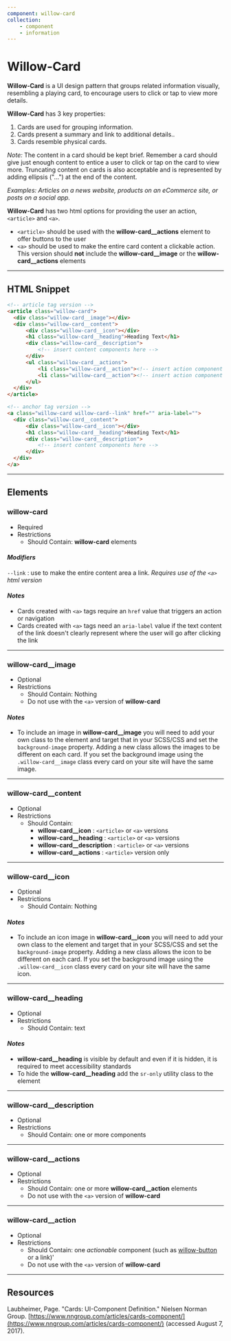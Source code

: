 ```yaml
---
component: willow-card
collection: 
    - component
    - information
---
```

# **Willow-Card**

<!-- [Demo](http://codepen.io/team/UnumUX/pen/yMgJbb) -->

**Willow-Card** is a UI design pattern that groups related information visually, resembling a playing card, to encourage users to click or tap to view more details.

**Willow-Card** has 3 key properties:

1. Cards are used for grouping information.
1. Cards present a summary and link to additional details..
1. Cards resemble physical cards.

_Note:_ The content in a card should be kept brief. Remember a card should give just enough content to entice a user to click or tap on the card to view more. Truncating content on cards is also acceptable and is represented by adding ellipsis ("...") at the end of the content.

_Examples: Articles on a news website, products on an eCommerce site, or posts on a social app._

**Willow-Card** has two html options for providing the user an action, `<article>` and `<a>`.

- `<article>` should be used with the **willow-card__actions** element to offer buttons to the user
- `<a>` should be used to make the entire card content a clickable action. This version should **not** include the **willow-card__image** or the **willow-card__actions** elements

---

## HTML Snippet

```html
<!-- article tag version -->
<article class="willow-card">
  <div class="willow-card__image"></div>
  <div class="willow-card__content">
      <div class="willow-card__icon"></div>
      <h1 class="willow-card__heading">Heading Text</h1>
      <div class="willow-card__description">
          <!-- insert content components here -->
      </div>
      <ul class="willow-card__actions">
          <li class="willow-card__action"><!-- insert action component here --></li>
          <li class="willow-card__action"><!-- insert action component here --></li>
      </ul>
  </div>
</article>

<!-- anchor tag version -->
<a class="willow-card willow-card--link" href="" aria-label="">
  <div class="willow-card__content">
      <div class="willow-card__icon"></div>
      <h1 class="willow-card__heading">Heading Text</h1>
      <div class="willow-card__description">
          <!-- insert content components here -->
      </div>
  </div>
</a>
```

---

## Elements

### willow-card

- Required
- Restrictions
  - Should Contain: **willow-card** elements

#### _Modifiers_

`--link` : use to make the entire content area a link. _Requires use of the `<a>` html version_

#### _Notes_

- Cards created with `<a>` tags require an `href` value that triggers an action or navigation
- Cards created with `<a>` tags need an `aria-label` value if the text content of the link doesn't clearly represent where the user will go after clicking the link

---

### willow-card__image

- Optional
- Restrictions
  - Should Contain: Nothing
  - Do not use with the `<a>` version of **willow-card**

#### _Notes_

- To include an image in **willow-card__image** you will need to add your own class to the element and target that in your SCSS/CSS and set the `background-image` property. Adding a new class allows the images to be different on each card. If you set the background image using the `.willow-card__image` class every card on your site will have the same image.

---

### willow-card__content

- Optional
- Restrictions
  - Should Contain:
    - **willow-card__icon** : `<article>` or `<a>` versions
    - **willow-card__heading** : `<article>` or `<a>` versions
    - **willow-card__description** : `<article>` or `<a>` versions
    - **willow-card__actions** : `<article>` version only

---

### willow-card__icon

- Optional
- Restrictions
  - Should Contain: Nothing

#### _Notes_

- To include an icon image in **willow-card__icon** you will need to add your own class to the element and target that in your SCSS/CSS and set the `background-image` property. Adding a new class allows the icon to be different on each card. If you set the background image using the `.willow-card__icon` class every card on your site will have the same icon.

---

### willow-card__heading

- Optional
- Restrictions
  - Should Contain: text

#### _Notes_

- **willow-card__heading** is visible by default and even if it is hidden, it is required to meet accessibility standards
- To hide the **willow-card__heading** add the `sr-only` utility class to the element

---

### willow-card__description

- Optional
- Restrictions
  - Should Contain: one or more components

---

### willow-card__actions

- Optional
- Restrictions
  - Should Contain: one or more **willow-card__action** elements
  - Do not use with the `<a>` version of **willow-card**

---

### willow-card__action

- Optional
- Restrictions
  - Should Contain: one _actionable_ component (such as [willow-button](../button) or a link)'
  - Do not use with the `<a>` version of **willow-card**

---

## Resources

Laubheimer, Page. "Cards: UI-Component Definition." Nielsen Norman Group. [https://www.nngroup.com/articles/cards-component/](https://www.nngroup.com/articles/cards-component/) (accessed August 7, 2017).